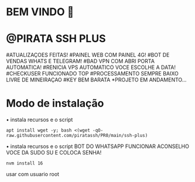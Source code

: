 # BEM VINDO 🖕

# @PIRATA SSH PLUS
#ATUALIZAÇOES FEITAS!
#PAINEL WEB COM PAINEL 4G!
#BOT DE VENDAS WHATS E TELEGRAM!
#BAD VPN COM ABRI PORTA AUTOMATICA!
#RENICIA VPS AUTOMATICO VOCE ESCOLHE A DATA!
#CHECKUSER FUNCIONADO TOP
#PROCESSAMENTO SEMPRE BAIXO LIVRE DE MINEIRAÇAO
#KEY BEM BARATA
*PROJETO EM ANDAMENTO...


# Modo de instalação
• instala recursos e o script
```
apt install wget -y; bash <(wget -qO- raw.githubusercontent.com/piratassh/PR0/main/ssh-plus)

```
• instala recursos e o script
BOT DO WHATSAPP FUNCIONAR
ACONSELHO VOCE DA SUDO SU E COLOCA SENHA!

```
nvm install 16

```
usar com usuario root

